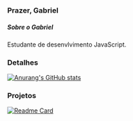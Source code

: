 ### Prazer, Gabriel

##### Sobre o Gabriel
Estudante de desenvlvimento JavaScript.

### Detalhes
[![Anurang's GitHub stats](https://github-readme-stats.vercel.app/api?username=DevGabrielOliveira&show_icons=true&theme=dark)](https://github.com/anuranghazra/github-readme-stats)

### Projetos
[![Readme Card](https://github-readme-stats.vercel.app/api/pin/?username=DevGabrielOliveira&repo_Linktree&theme=dark)](https://github.com/anuranghazra/github-readme-stats)
